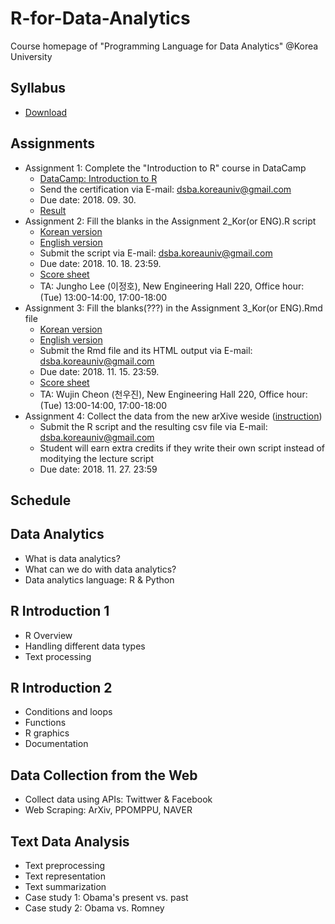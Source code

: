 # R-for-Data-Analytics
Course homepage of "Programming Language for Data Analytics" @Korea University

## Syllabus
* [Download](https://www.dropbox.com/s/7fn951nnsk6sn2n/2018_2_Programming%20Language%20for%20Data%20Analytics.pdf?dl=0)

## Assignments
* Assignment 1: Complete the "Introduction to R" course in DataCamp
  * [DataCamp: Introduction to R](https://www.datacamp.com/courses/free-introduction-to-r)
  * Send the certification via E-mail: dsba.koreauniv@gmail.com
  * Due date: 2018. 09. 30.
  * [Result](https://www.dropbox.com/s/ron2alwi192di5e/Assignment%201_Result.pdf?dl=0)
* Assignment 2: Fill the blanks in the Assignment 2_Kor(or ENG).R script
  * [Korean version](https://github.com/pilsung-kang/R-for-Data-Analytics/blob/master/02%20Introduction%20to%20R_Part%201/Assignment%202/Assignment2_Questions_Kor.R)
  * [English version](https://github.com/pilsung-kang/R-for-Data-Analytics/blob/master/02%20Introduction%20to%20R_Part%201/Assignment%202/Assignment2_Questions_Eng.R)
  * Submit the script via E-mail: dsba.koreauniv@gmail.com
  * Due date: 2018. 10. 18. 23:59.
  * [Score sheet](https://www.dropbox.com/s/se8iloibo9guxl1/2018_2_Scores_A2.xlsx?dl=0)
  * TA: Jungho Lee (이정호), New Engineering Hall 220, Office hour: (Tue) 13:00-14:00, 17:00-18:00
* Assignment 3: Fill the blanks(???) in the Assignment 3_Kor(or ENG).Rmd file
  * [Korean version](https://github.com/pilsung-kang/R-for-Data-Analytics/blob/master/03%20Introduction%20to%20R_Part%202/Assignment%203/Assignment%203_Questions_Kor.Rmd)
  * [English version](https://github.com/pilsung-kang/R-for-Data-Analytics/blob/master/03%20Introduction%20to%20R_Part%202/Assignment%203/Assignment%203_Questions_Eng.Rmd)
  * Submit the Rmd file and its HTML output via E-mail: dsba.koreauniv@gmail.com
  * Due date: 2018. 11. 15. 23:59.
  * [Score sheet](https://www.dropbox.com/s/r95iu766hs4oz2d/2018_2_Scores_A3.xlsx?dl=0)
  * TA: Wujin Cheon (천우진), New Engineering Hall 220, Office hour: (Tue) 13:00-14:00, 17:00-18:00
* Assignment 4: Collect the data from the new arXive weside ([instruction](https://github.com/pilsung-kang/R-for-Data-Analytics/blob/master/04%20Data%20Collection%20from%20the%20Web/Assignment%204/Assignment%204.pdf))
  * Submit the R script and the resulting csv file via E-mail: dsba.koreauniv@gmail.com
  * Student will earn extra credits if they write their own script instead of moditying the lecture script
  * Due date: 2018. 11. 27. 23:59

## Schedule

## Data Analytics
* What is data analytics?
* What can we do with data analytics?
* Data analytics language: R & Python
  
## R Introduction 1
* R Overview
* Handling different data types
* Text processing
  
## R Introduction 2
* Conditions and loops
* Functions
* R graphics
* Documentation

## Data Collection from the Web
* Collect data using APIs: Twittwer & Facebook
* Web Scraping: ArXiv, PPOMPPU, NAVER

## Text Data Analysis
* Text preprocessing
* Text representation
* Text summarization
* Case study 1: Obama's present vs. past
* Case study 2: Obama vs. Romney
